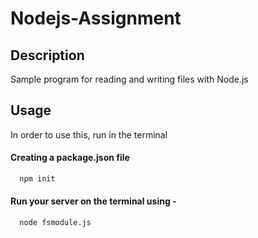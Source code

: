 # Nodejs-Assignment

## Description
Sample program for reading and writing files with Node.js   

## Usage
In order to use this, run in the terminal

#### Creating a package.json file
```bash
  npm init
```
#### Run your server on the terminal using -
```bash
  node fsmodule.js
```
